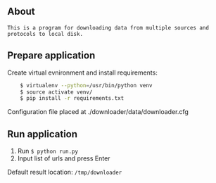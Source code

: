 ## About

	This is a program for downloading data from multiple sources and protocols to local disk.

## Prepare application

  Create virtual evnironment and install requirements:
```bash
    $ virtualenv --python=/usr/bin/python venv
    $ source activate venv/
    $ pip install -r requirements.txt
```

Configuration file placed at ./downloader/data/downloader.cfg

## Run application

1. Run `$ python run.py`
2. Input list of urls and press Enter

Default result location: `/tmp/downloader`
